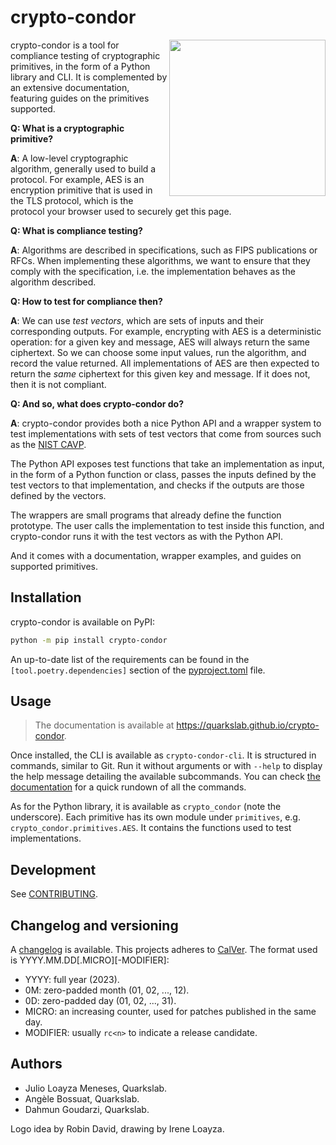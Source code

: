 # crypto-condor

<img align="right" src="crypto-condor.png" width="250">

crypto-condor is a tool for compliance testing of cryptographic primitives, in
the form of a Python library and CLI. It is complemented by an extensive
documentation, featuring guides on the primitives supported.

**Q: What is a cryptographic primitive?**

**A**: A low-level cryptographic algorithm, generally used to build a protocol.
For example, AES is an encryption primitive that is used in the TLS protocol,
which is the protocol your browser used to securely get this page.

**Q: What is compliance testing?**

**A**: Algorithms are described in specifications, such as FIPS publications or
RFCs. When implementing these algorithms, we want to ensure that they comply
with the specification, i.e. the implementation behaves as the algorithm
described.

**Q: How to test for compliance then?**

**A**: We can use *test vectors*, which are sets of inputs and their
corresponding outputs. For example, encrypting with AES is a deterministic
operation: for a given key and message, AES will always return the same
ciphertext. So we can choose some input values, run the algorithm, and record
the value returned. All implementations of AES are then expected to return the
*same* ciphertext for this given key and message. If it does not, then it is not
compliant.

**Q: And so, what does crypto-condor do?**

**A**: crypto-condor provides both a nice Python API and a wrapper system to
test implementations with sets of test vectors that come from sources such as
the [NIST
CAVP](https://csrc.nist.gov/Projects/cryptographic-algorithm-validation-program).

The Python API exposes test functions that take an implementation as input, in
the form of a Python function or class, passes the inputs defined by the test
vectors to that implementation, and checks if the outputs are those defined by
the vectors.

The wrappers are small programs that already define the function prototype. The
user calls the implementation to test inside this function, and crypto-condor
runs it with the test vectors as with the Python API.

And it comes with a documentation, wrapper examples, and guides on supported
primitives.

## Installation

crypto-condor is available on PyPI:

```bash
python -m pip install crypto-condor
```

An up-to-date list of the requirements can be found in the
`[tool.poetry.dependencies]` section of the
[pyproject.toml](https://github.com/quarkslab/crypto-condor/blob/main/pyproject.toml)
file.

## Usage

> The documentation is available at <https://quarkslab.github.io/crypto-condor>.

Once installed, the CLI is available as `crypto-condor-cli`. It is structured in
commands, similar to Git. Run it without arguments or with `--help` to display
the help message detailing the available subcommands. You can check [the
documentation](https://quarkslab.github.io/crypto-condor/latest/index.html) for
a quick rundown of all the commands.

As for the Python library, it is available as `crypto_condor` (note the
underscore). Each primitive has its own module under `primitives`, e.g.
`crypto_condor.primitives.AES`. It contains the functions used to test
implementations.

## Development

See
[CONTRIBUTING](https://github.com/quarkslab/crypto-condor/blob/main/CONTRIBUTING.md).

## Changelog and versioning

A [changelog](https://github.com/quarkslab/crypto-condor/blob/main/CHANGELOG.md)
is available. This projects adheres to [CalVer](https://calver.org/). The format
used is YYYY.MM.DD\[.MICRO\]\[-MODIFIER\]:

- YYYY: full year (2023).
- 0M: zero-padded month (01, 02, ..., 12).
- 0D: zero-padded day (01, 02, ..., 31).
- MICRO: an increasing counter, used for patches published in the same day.
- MODIFIER: usually `rc<n>` to indicate a release candidate.

## Authors

- Julio Loayza Meneses, Quarkslab.
- Angèle Bossuat, Quarkslab.
- Dahmun Goudarzi, Quarkslab.

Logo idea by Robin David, drawing by Irene Loayza.

